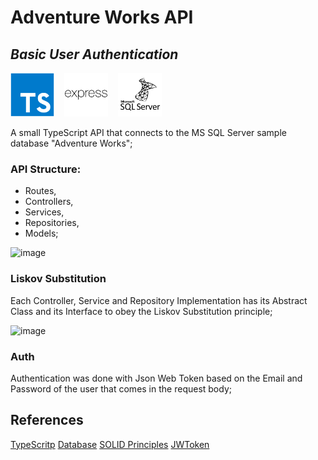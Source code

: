 # Adventure Works API
## _Basic User Authentication_

<div style="flex-direction: row;">
<img  src="https://raw.githubusercontent.com/devicons/devicon/master/icons/typescript/typescript-original.svg" width="70" height="70"/> &nbsp;&nbsp;
<img src="https://raw.githubusercontent.com/devicons/devicon/master/icons/express/express-original-wordmark.svg"  width="70" height="70"/> &nbsp;&nbsp;
<img src="https://raw.githubusercontent.com/devicons/devicon/master/icons/microsoftsqlserver/microsoftsqlserver-plain-wordmark.svg"  width="70" height="70"/> &nbsp;&nbsp;
</div>


A small TypeScript API that connects to the MS SQL Server sample database "Adventure Works";

### API Structure: 
- Routes, 
- Controllers, 
- Services, 
- Repositories,
- Models;

![image](https://user-images.githubusercontent.com/51398550/172956695-5954285f-c002-44e9-ac37-07ec88eb08a4.png)

### Liskov Substitution
Each Controller, Service and Repository Implementation has its Abstract Class and its Interface to obey the Liskov Substitution principle;

![image](https://user-images.githubusercontent.com/51398550/172956842-ea714123-8ec8-4b95-8289-3aa4e167271c.png)

### Auth
Authentication was done with Json Web Token based on the Email and Password of the user that comes in the request body;

## References
[TypeScritp](https://www.typescriptlang.org/docs/handbook/typescript-in-5-minutes-oop.html)
[Database](https://docs.microsoft.com/en-us/sql/samples/adventureworks-install-configure?view=sql-server-ver16&tabs=ssms)
[SOLID Principles](https://medium.com/backticks-tildes/the-s-o-l-i-d-principles-in-pictures-b34ce2f1e898)
[JWToken](https://jwt.io/introduction)
